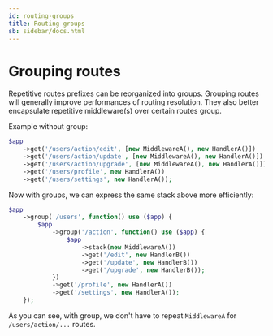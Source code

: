 ```yaml
---
id: routing-groups
title: Routing groups
sb: sidebar/docs.html
---
```


# Grouping routes

Repetitive routes prefixes can be reorganized into groups. Grouping routes will  generally improve performances of routing resolution. They also better encapsulate repetitive middleware(s) over certain routes group.

Example without group: 

```php
$app
    ->get('/users/action/edit', [new MiddlewareA(), new HandlerA()])
    ->get('/users/action/update', [new MiddlewareA(), new HandlerA()])
    ->get('/users/action/upgrade', [new MiddlewareA(), new HandlerA()])
    ->get('/users/profile', new HandlerA())
    ->get('/users/settings', new HandlerA());

```

Now with groups, we can express the same stack above more efficiently:

```php
$app
    ->group('/users', function() use ($app) {
        $app
            ->group('/action', function() use ($app) {
                $app
                    ->stack(new MiddlewareA())
                    ->get('/edit', new HandlerB())
                    ->get('/update', new HandlerB())
                    ->get('/upgrade', new HandlerB());
            })
            ->get('/profile', new HandlerA())
            ->get('/settings', new HandlerA());
    });
```

As you can see, with group, we don't have to repeat ```MiddlewareA``` for ```/users/action/...``` routes.